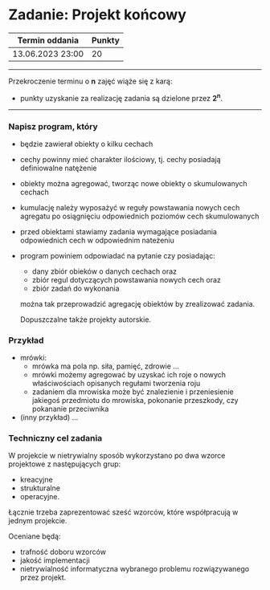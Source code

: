 # Zadanie: Projekt końcowy

| Termin oddania | Punkty     |
|----------------|:-----------|
| 13.06.2023  23:00   |    20      |

--- 
Przekroczenie terminu o **n** zajęć wiąże się z karą:
- punkty uzyskanie za realizację zadania są dzielone przez **2<sup>n</sup>**.

--- 

### Napisz program, który
* będzie zawierał obiekty o kilku cechach
* cechy powinny mieć charakter ilościowy, tj. cechy posiadają definiowalne natężenie
* obiekty można agregować, tworząc nowe obiekty o skumulowanych cechach
* kumulację należy wyposażyć w reguły powstawania nowych cech agregatu po osiągnięciu odpowiednich poziomów cech skumulowanych
* przed obiektami stawiamy zadania wymagające posiadania odpowiednich cech w odpowiednim nateżeniu
* program powiniem odpowiadać na pytanie czy posiadając:
  * dany zbiór obieków o danych cechach oraz
  * zbiór regul dotyczących powstawania nowych cech oraz
  * zbiór zadań do wykonania
  
  można tak przeprowadzić agregację obiektów by zrealizować zadania.

  Dopuszczalne także projekty autorskie.
  
### Przykład
* mrówki: 
  * mrówka ma pola np. siła, pamięć, zdrowie ... 
  * mrówki możemy agregować by uzyskać ich roje o nowych właściwościach opisanych regułami tworzenia roju
  * zadaniem dla mrowiska może być znalezienie i przeniesienie jakiegoś przedmiotu do mrowiska, pokonanie przeszkody, czy pokananie przeciwnika
* (inny przykład) ...

### Techniczny cel zadania 
W projekcie w nietrywialny sposób wykorzystano po dwa wzorce projektowe z następujących grup:
* kreacyjne
* strukturalne
* operacyjne.

Łącznie trzeba zaprezentować sześć wzorców, które współpracują w jednym projekcie.

Oceniane będą:
* trafność doboru wzorców
* jakość implementacji
* nietrywialność informatyczna wybranego problemu rozwiązywanego przez projekt.
